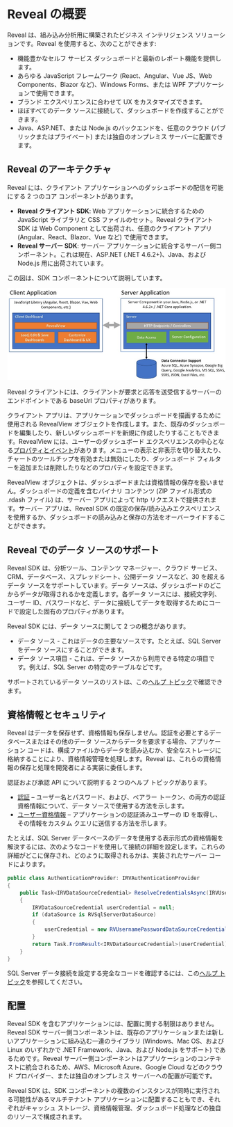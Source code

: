 # Reveal の概要

Reveal は、組み込み分析用に構築されたビジネス インテリジェンス ソリューションです。Reveal を使用すると、次のことができます:

- 機能豊かなセルフ サービス ダッシュボードと最新のレポート機能を提供します。
- あらゆる JavaScript フレームワーク (React、Angular、Vue JS、Web Components、Blazor など)、Windows Forms、または WPF アプリケーションで使用できます。
- ブランド エクスペリエンスに合わせて UX をカスタマイズできます。
- ほぼすべてのデータ ソースに接続して、ダッシュボードを作成することができます。
- Java、ASP.NET、または Node.js のバックエンドを、任意のクラウド (パブリックまたはプライベート) または独自のオンプレミス サーバーに配置できます。

## Reveal のアーキテクチャ

Reveal には、クライアント アプリケーションへのダッシュボードの配信を可能にする 2 つのコア コンポーネントがあります。

- **Reveal クライアント SDK**: Web アプリケーションに統合するための JavaScript ライブラリと CSS ファイルのセット。Reveal クライアント SDK は Web Component として出荷され、任意のクライアント アプリ (Angular、React、Blazor、Vue など) で使用できます。
- **Reveal サーバー SDK**: サーバー アプリケーションに統合するサーバー側コンポーネント。これは現在、ASP.NET (.NET 4.6.2+)、Java、および Node.js 用に出荷されています。

この図は、SDK コンポーネントについて説明しています。  

![reveal-high-level-architecture](images/overview-high-level-architecture.jpg)

Reveal クライアントには、クライアントが要求と応答を送受信するサーバーのエンドポイントである baseUrl プロパティがあります。

クライアント アプリは、アプリケーションでダッシュボードを描画するために使用される RevealView オブジェクトを作成します。また、既存のダッシュボードを編集したり、新しいダッシュボードを新規に作成したりすることもできます。RevealView には、ユーザーのダッシュボード エクスペリエンスの中心となる[プロパティとイベント](https://help.revealbi.io/api/javascript/latest/classes/revealview.html)があります。メニューの表示と非表示を切り替えたり、チャートのツールチップを有効または無効にしたり、ダッシュボード フィルターを追加または削除したりなどのプロパティを設定できます。 

RevealView オブジェクトは、ダッシュボードまたは資格情報の保存を扱いません。ダッシュボードの定義を含むバイナリ コンテンツ (ZIP ファイル形式の .rdash ファイル) は、サーバー アプリによって http リクエストで提供されます。サーバー アプリは、Reveal SDK の既定の保存/読み込みエクスペリエンスを使用するか、ダッシュボードの読み込みと保存の方法をオーバーライドすることができます。

## Reveal でのデータ ソースのサポート

Reveal SDK は、分析ツール、コンテンツ マネージャー、クラウド サービス、CRM、データベース、スプレッドシート、公開データ ソースなど、30 を超えるデータ ソースをサポートしています。データ ソースは、ダッシュボードのどこからデータが取得されるかを定義します。各データ ソースには、接続文字列、ユーザー ID、パスワードなど、データに接続してデータを取得するためにコードで設定した固有のプロパティがあります。

Reveal SDK には、データ ソースに関して 2 つの概念があります。

- データ ソース - これはデータの主要なソースです。たとえば、SQL Server をデータ ソースにすることができます。
- データ ソース項目 - これは、データ ソースから利用できる特定の項目です。例えば、SQL Server の特定のテーブルなどです。

サポートされているデータ ソースのリストは、この[ヘルプ トピック](https://help.revealbi.io/jp/web/datasources.html)で確認できます。


## 資格情報とセキュリティ

Reveal はデータを保存せず、資格情報も保存しません。認証を必要とするデータベースまたはその他のデータ ソースからデータを要求する場合、アプリケーション コードは、構成ファイルからデータを読み込むか、安全なストレージに格納することにより、資格情報管理を処理します。Reveal は、これらの資格情報の保存と処理を開発者による実装に委任します。

認証および承認 API について説明する 2 つのヘルプ トピックがあります。
-	[認証](https://help.revealbi.io/jp/web/authentication.html) – ユーザー名とパスワード、および、ベアラー トークン、の両方の認証資格情報について、データ ソースで使用する方法を示します。
-	[ユーザー資格情報](https://help.revealbi.io/jp/web/user-context.html) – アプリケーションの認証済みユーザーの ID を取得し、その情報をカスタム クエリに送信する方法を示します。

たとえば、SQL Server データベースのデータを使用する表示形式の資格情報を解決するには、次のようなコードを使用して接続の詳細を設定します。これらの詳細がどこに保存され、どのように取得されるかは、実装されたサーバー コードによります。

```c#
public class AuthenticationProvider: IRVAuthenticationProvider
{
    public Task<IRVDataSourceCredential> ResolveCredentialsAsync(IRVUserContext userContext, RVDashboardDataSource dataSource)
    {
        IRVDataSourceCredential userCredential = null;
        if (dataSource is RVSqlServerDataSource)
        {
            userCredential = new RVUsernamePasswordDataSourceCredential("sqlserveruser", "password");
        }
        return Task.FromResult<IRVDataSourceCredential>(userCredential);
    }
}
```

SQL Server データ接続を設定する完全なコードを確認するには、この[ヘルプ トピック](https://help.revealbi.io/jp/web/replacing-data-sources/ms-sql-server.html)を参照してください。

## 配置

Reveal SDK を含むアプリケーションには、配置に関する制限はありません。Reveal SDK サーバー側コンポーネントは、既存のアプリケーションまたは新しいアプリケーションに組み込む一連のライブラリ (Windows、Mac OS、および Linux のいずれかで .NET Framework、Java、および Node.js をサポート) であるためです。Reveal サーバー側コンポーネントはアプリケーションのコンテキストに統合されるため、AWS、Microsoft Azure、Google Cloud などのクラウド プロバイダー、または独自のオンプレミス サーバーへの配置が可能です。

Reveal SDK は、SDK コンポーネントの複数のインスタンスが同時に実行される可能性があるマルチテナント アプリケーションに配置することもでき、それぞれがキャッシュ ストレージ、資格情報管理、ダッシュボード処理などの独自のリソースで構成されます。

